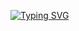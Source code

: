 
  [![Typing SVG](https://readme-typing-svg.demolab.com?font=Fira+Code&pause=500&color=502083&random=false&width=435&lines=Bonjour!Je+suis+Sarah;Une+apprentie+Business+Intelligence;POWER+BI;SQL;LANGAGE+R)](https://git.io/typing-svg)

